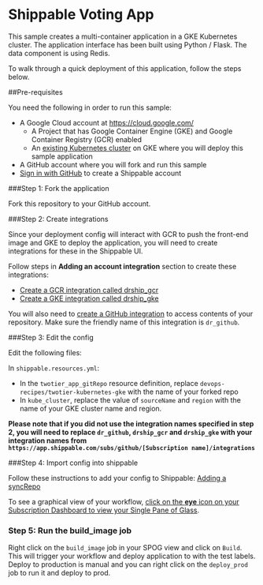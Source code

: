 # Shippable Voting App

This sample creates a multi-container application in a GKE Kubernetes cluster. The application interface has been built using Python / Flask. The data component is using Redis.

To walk through a quick deployment of this application, follow the steps below.

##Pre-requisites

You need the following in order to run this sample:

- A Google Cloud account at https://cloud.google.com/
  * A Project that has Google Container Engine (GKE) and Google Container Registry (GCR) enabled
  * An [existing Kubernetes cluster](https://cloud.google.com/container-engine/docs/clusters/operations) on GKE where you will deploy this sample application
- A GitHub account where you will fork and run this sample
- [Sign in with GitHub](https://app.shippable.com) to create a Shippable account

###Step 1: Fork the application

Fork this repository to your GitHub account.

###Step 2: Create integrations

Since your deployment config will interact with GCR to push the front-end image and GKE to deploy the application, you will need to create integrations for these in the Shippable UI.

Follow steps in **Adding an account integration** section to create these integrations:
- [Create a GCR integration called drship_gcr](http://docs.shippable.com/platform/integration/gcr/)
- [Create a GKE integration called drship_gke](http://docs.shippable.com/platform/integration/gke/)

You will also need to [create a GitHub integration](http://docs.shippable.com/platform/integration/github/) to access contents of your repository. Make sure the friendly name of this integration is `dr_github`.

###Step 3: Edit the config

Edit the following files:

In `shippable.resources.yml`:
- In the `twotier_app_gitRepo` resource definition, replace `devops-recipes/twotier-kubernetes-gke` with the name of your forked repo
- In `kube_cluster`, replace the value of `sourceName` and `region` with the name of your GKE cluster name and region.

**Please note that if you did not use the integration names specified in step 2, you will need to replace `dr_github`, `drship_gcr` and `drship_gke` with your integration names from `https://app.shippable.com/subs/github/[Subscription name]/integrations`**

###Step 4: Import config into shippable

Follow these instructions to add your config to Shippable: [Adding a syncRepo](http://rcdocs.shippable.com/platform/tutorial/workflow/crud-syncrepo/)

To see a graphical view of your workflow, [click on the **eye** icon on your Subscription Dashboard to view your Single Pane of Glass](http://rcdocs.shippable.com/platform/visibility/subscription/dashboard/).

### Step 5: Run the build_image job

Right click on the `build_image` job in your SPOG view and click on `Build`. This will trigger your workflow and deploy application to with the test labels. Deploy to production is manual and you can right click on the `deploy_prod` job to run it and deploy to prod.
